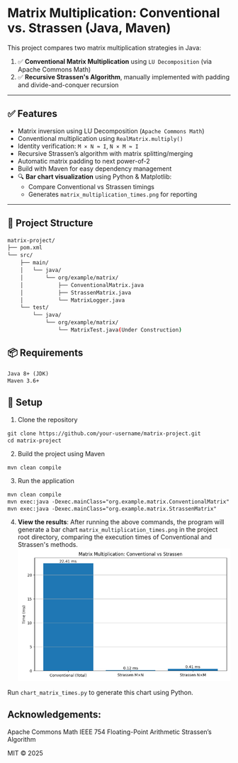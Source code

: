 # Matrix Multiplication: Conventional vs. Strassen (Java, Maven)

This project compares two matrix multiplication strategies in Java:

1. ✅ **Conventional Matrix Multiplication** using `LU Decomposition` (via Apache Commons Math)
2. ✅ **Recursive Strassen's Algorithm**, manually implemented with padding and divide-and-conquer recursion
---

## ✅ Features

- Matrix inversion using LU Decomposition (`Apache Commons Math`)
- Conventional multiplication using `RealMatrix.multiply()`
- Identity verification: `M × N ≈ I`, `N × M ≈ I`
- Recursive Strassen’s algorithm with matrix splitting/merging
- Automatic matrix padding to next power-of-2
- Build with Maven for easy dependency management
- 🔍 **Bar chart visualization** using Python & Matplotlib:
    - Compare Conventional vs Strassen timings
    - Generates `matrix_multiplication_times.png` for reporting

---

## 📂 Project Structure

```bash
matrix-project/
├── pom.xml
└── src/
    ├── main/
    │   └── java/
    │       └── org/example/matrix/
    │           ├── ConventionalMatrix.java
    │           ├── StrassenMatrix.java
    │           └── MatrixLogger.java
    └── test/
        └── java/
            └── org/example/matrix/
                └── MatrixTest.java(Under Construction)

```

## 📦 Requirements
```
Java 8+ (JDK)
Maven 3.6+
```

## 🔧 Setup
1. Clone the repository
```
git clone https://github.com/your-username/matrix-project.git
cd matrix-project
```
2. Build the project using Maven
```
mvn clean compile
```
3. Run the application
```
mvn clean compile
mvn exec:java -Dexec.mainClass="org.example.matrix.ConventionalMatrix"
mvn exec:java -Dexec.mainClass="org.example.matrix.StrassenMatrix"
```
4. **View the results**: After running the above commands, 
the program will generate a bar chart `matrix_multiplication_times.png` in the 
project root directory, comparing the execution times of Conventional and 
Strassen's methods.
![Matrix Multiplication Timing](matrix_multiplication_times.png)

Run `chart_matrix_times.py` to generate this chart using Python.


## Acknowledgements:
Apache Commons Math
IEEE 754 Floating-Point 
Arithmetic Strassen’s Algorithm

MIT © 2025